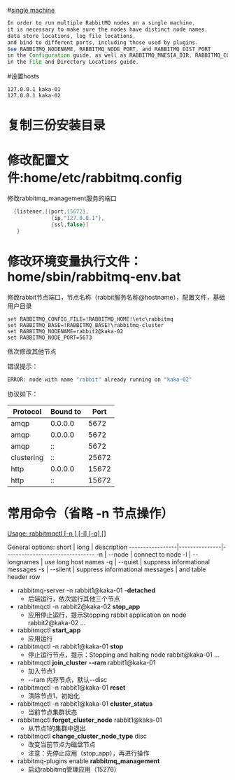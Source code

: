 #[single machine](https://www.rabbitmq.com/clustering.html)
```java
In order to run multiple RabbitMQ nodes on a single machine, 
it is necessary to make sure the nodes have distinct node names, 
data store locations, log file locations, 
and bind to different ports, including those used by plugins. 
See RABBITMQ_NODENAME, RABBITMQ_NODE_PORT, and RABBITMQ_DIST_PORT 
in the Configuration guide, as well as RABBITMQ_MNESIA_DIR, RABBITMQ_CONFIG_FILE, and RABBITMQ_LOG_BASE
in the File and Directory Locations guide.
```



#设置hosts
```properties
127.0.0.1 kaka-01
127.0.0.1 kaka-02
```

# 复制三份安装目录

# 修改配置文件:home/etc/rabbitmq.config

修改rabbitmq_management服务的端口

```java
  {listener,[{port,15672},
              {ip,"127.0.0.1"},
              {ssl,false}]
   }
```

# 修改环境变量执行文件：home/sbin/rabbitmq-env.bat

修改rabbit节点端口，节点名称（rabbit服务名称@hostname），配置文件，基础用户目录

```properties
set RABBITMQ_CONFIG_FILE=!RABBITMQ_HOME!\etc\rabbitmq
set RABBITMQ_BASE=!RABBITMQ_BASE!\rabbitmq-cluster
set RABBITMQ_NODENAME=rabbit2@kaka-02
set RABBITMQ_NODE_PORT=5673
```

依次修改其他节点

错误提示：

```java
ERROR: node with name "rabbit" already running on "kaka-02"
```

协议如下：

| Protocol   | Bound to | Port  |
| ---------- | -------- | ----- |
| amqp       | 0.0.0.0  | 5672  |
| amqp       | 0.0.0.0  | 5672  |
| amqp       | ::       | 5672  |
| clustering | ::       | 25672 |
| http       | 0.0.0.0  | 15672 |
| http       | ::       | 15672 |



# 常用命令（省略 -n 节点操作）

[Usage:
rabbitmqctl [-n <node>] [-l] [-q] <command> [<command options>]]()

General options:
    short            | long          | description
    -----------------|---------------|--------------------------------
    -n <node>        | --node <node> | connect to node <node>
    -l               | --longnames   | use long host names
    -q               | --quiet       | suppress informational messages
    -s               | --silent      | suppress informational messages
                                     | and table header row

- rabbitmq-server  -n rabbit1@kaka-01 -**detached** 
  - 后端运行，依次运行其他三个节点
- rabbitmqctl  -n rabbit2@kaka-02 **stop_app**
  - 应用停止运行，提示Stopping rabbit application on node rabbit2@kaka-02 ...
- rabbitmqctl **start_app**
  - 应用运行
- rabbitmqctl -n rabbit1@kaka-01 **stop**
  - 停止运行节点，提示：Stopping and halting node rabbit@kaka-01 ...
- rabbitmqctl **join_cluster** **--ram** rabbit1@kaka-01
  - 加入节点1
  -  --ram 内存节点，默认--disc
- rabbitmqctl -n rabbit1@kaka-01 **reset**
  - 清除节点1，初始化
- rabbitmqctl  -n rabbit1@kaka-01 **cluster_status**
  - 当前节点集群状态
- rabbitmqctl  **forget_cluster_node** rabbit1@kaka-01
  - 从节点1的集群中退出
- rabbitmqctl **change_cluster_node_type** disc
  - 改变当前节点为磁盘节点
  - 注意：先停止应用（stop_app），再进行操作
- rabbitmq-plugins enable **rabbitmq_management**
  - 启动rabbitmq管理应用（15276）